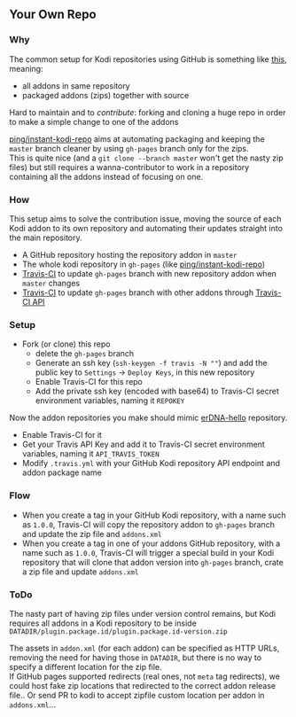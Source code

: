 ## Your Own Repo

### Why

The common setup for Kodi repositories using GitHub is something like [this](https://github.com/aenemapy/aenemapyrepo/), meaning:

* all addons in same repository
* packaged addons (zips) together with source

Hard to maintain and to *contribute*: forking and cloning a huge repo in order to make a simple change to one of the addons

[ping/instant-kodi-repo](https://github.com/ping/instant-kodi-repo) aims at automating packaging and keeping the `master` branch cleaner by using `gh-pages` branch only for the zips.  
This is quite nice (and a `git clone --branch master` won't get the nasty zip files) but still requires a wanna-contributor to work in a repository containing all the addons instead of focusing on one.

### How

This setup aims to solve the contribution issue, moving the source of each Kodi addon to its own repository and automating their updates straight into the main repository.

* A GitHub repository hosting the repository addon in `master`
* The whole kodi repository in `gh-pages` (like [ping/instant-kodi-repo](https://github.com/ping/instant-kodi-repo))
* [Travis-CI](http://travis-ci.org/) to update `gh-pages` branch with new repository addon when `master` changes
* [Travis-CI](http://travis-ci.org/) to update `gh-pages` branch with other addons through [Travis-CI API](https://docs.travis-ci.com/user/triggering-builds/)

### Setup

* Fork (or clone) this repo
  * delete the `gh-pages` branch
  * Generate an ssh key (`ssh-keygen -f travis -N ""`) and add the public key to `Settings` -> `Deploy Keys`, in this new repository
  * Enable Travis-CI for this repo
  * Add the private ssh key (encoded with base64) to Travis-CI secret environment variables, naming it `REPOKEY`

Now the addon repositories you make should mimic [erDNA-hello](https://github.com/fopina/erDNA-hello/) repository.

* Enable Travis-CI for it
* Get your Travis API Key and add it to Travis-CI secret environment variables, naming it `API_TRAVIS_TOKEN`
* Modify `.travis.yml` with your GitHub Kodi repository API endpoint and addon package name

### Flow

* When you create a tag in your GitHub Kodi repository, with a name such as `1.0.0`, Travis-CI will copy the repository addon to `gh-pages` branch and update the zip file and `addons.xml`
* When you create a tag in one of your addons GitHub repository, with a name such as `1.0.0`, Travis-CI will trigger a special build in your Kodi repository that will clone that addon version into `gh-pages` branch, crate a zip file and update `addons.xml`

### ToDo

The nasty part of having zip files under version control remains, but Kodi requires all addons in a Kodi repository to be inside `DATADIR/plugin.package.id/plugin.package.id-version.zip`

The assets in `addon.xml` (for each addon) can be specified as HTTP URLs, removing the need for having those in `DATADIR`, but there is no way to specify a different location for the zip file.  
If GitHub pages supported redirects (real ones, not `meta` tag redirects), we could host fake zip locations that redirected to the correct addon release file.. Or send PR to kodi to accept zipfile custom location per addon in `addons.xml`...


